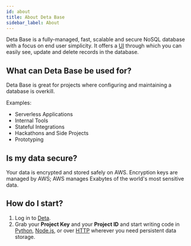 ```yaml
---
id: about
title: About Deta Base
sidebar_label: About
---
```

Deta Base is a fully-managed, fast, scalable and secure NoSQL database with a focus on end user simplicity. It offers a [UI](./base_ui) through which you can easily see, update and delete records in the database.

## What can Deta Base be used for?

Deta Base is great for projects where configuring and maintaining a database is overkill. 

Examples:
- Serverless Applications
- Internal Tools
- Stateful Integrations 
- Hackathons and Side Projects
- Prototyping

## Is my data secure?

Your data is encrypted and stored safely on AWS. Encryption keys are managed by AWS; AWS manages Exabytes of the world's most sensitive data.

## How do I start?

1. Log in to [Deta](https://web.deta.sh).
2. Grab your **Project Key** and your **Project ID** and start writing code in [Python](sdk.md), [Node.js](sdk.md), or over [HTTP](HTTP.md) wherever you need persistent data storage.